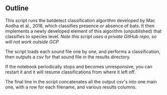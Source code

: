 ## Outline ##

This script runs the batdetect classification algorithm developed by Mac Aodha et al., 2018, which classifies presence or absence of bats. It then implements a newly developed element of this algorithm (unpublished) that classifies to species level. *Note this script uses a private GitHub repo, so will not work outside GCP* 

The script loads each sound file one by one, and performs a classification, then outputs a csv for that sound file in the results directory.

If the notebook periodically stops and becomes unresponsive, you can restart it and it will resume classifications from where it left off.

The final line in the script concatenates all the output csv's into one main one, with a row for each filename, and various results columns.
